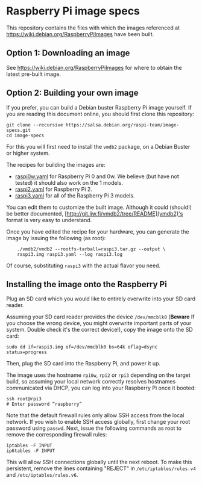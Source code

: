 # Raspberry Pi image specs

This repository contains the files with which the images referenced at
https://wiki.debian.org/RaspberryPiImages have been built.

## Option 1: Downloading an image

See https://wiki.debian.org/RaspberryPiImages for where to obtain the
latest pre-built image.

## Option 2: Building your own image

If you prefer, you can build a Debian buster Raspberry Pi image
yourself. If you are reading this document online, you should first
clone this repository:

```shell
git clone --recursive https://salsa.debian.org/raspi-team/image-specs.git
cd image-specs
```

For this you will first need to install the `vmdb2` package, on a
Debian Buster or higher system.

The recipes for building the images are:

- [raspi0w.yaml](raspi0w.yaml) for Raspberry Pi 0 and 0w. We believe
  (but have not tested) it should also work on the 1 models.
- [raspi2.yaml](raspi2.yaml) for Raspberry Pi 2.
- [raspi3.yaml](raspi3.yaml) for all of the Raspberry Pi 3 models.

You can edit them to customize the built image. Although it could
(should!) be better documented,
[http://git.liw.fi/vmdb2/tree/README](vmdb2)'s format is very easy to
understand.

Once you have edited the recipe for your hardware, you can generate
the image by issuing the following (as root):

```shell
    ./vmdb2/vmdb2 --rootfs-tarball=raspi3.tar.gz --output \
	raspi3.img raspi3.yaml --log raspi3.log
```

Of course, substituting `raspi3` with the actual flavor you need.

## Installing the image onto the Raspberry Pi

Plug an SD card which you would like to entirely overwrite into your SD card reader.

Assuming your SD card reader provides the device `/dev/mmcblk0`
(**Beware** If you choose the wrong device, you might overwrite
important parts of your system.  Double check it's the correct
device!), copy the image onto the SD card:

```shell
sudo dd if=raspi3.img of=/dev/mmcblk0 bs=64k oflag=dsync status=progress
```

Then, plug the SD card into the Raspberry Pi, and power it up.

The image uses the hostname `rpi0w`, `rpi2` or `rpi3` depending on the
target build, so assuming your local network correctly resolves
hostnames communicated via DHCP, you can log into your Raspberry Pi
once it booted:

```shell
ssh root@rpi3
# Enter password “raspberry”
```

Note that the default firewall rules only allow SSH access from the local
network. If you wish to enable SSH access globally, first change your root
password using `passwd`. Next, issue the following commands as root to remove
the corresponding firewall rules:

```shell
iptables -F INPUT
ip6tables -F INPUT
```

This will allow SSH connections globally until the next reboot. To make this
persistent, remove the lines containing "REJECT" in `/etc/iptables/rules.v4` and
`/etc/iptables/rules.v6`.

